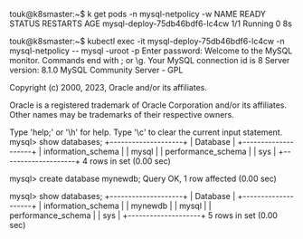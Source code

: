 touk@k8smaster:~$ k get pods -n mysql-netpolicy -w
NAME                            READY   STATUS    RESTARTS   AGE
mysql-deploy-75db46bdf6-lc4cw   1/1     Running   0          8s

touk@k8smaster:~$ kubectl exec -it mysql-deploy-75db46bdf6-lc4cw -n mysql-netpolicy -- mysql -uroot -p
Enter password:
Welcome to the MySQL monitor.  Commands end with ; or \g.
Your MySQL connection id is 8
Server version: 8.1.0 MySQL Community Server - GPL

Copyright (c) 2000, 2023, Oracle and/or its affiliates.

Oracle is a registered trademark of Oracle Corporation and/or its
affiliates. Other names may be trademarks of their respective
owners.

Type 'help;' or '\h' for help. Type '\c' to clear the current input statement.
mysql> show databases;
+--------------------+
| Database           |
+--------------------+
| information_schema |
| mysql              |
| performance_schema |
| sys                |
+--------------------+
4 rows in set (0.00 sec)

mysql> create database mynewdb;
Query OK, 1 row affected (0.00 sec)

mysql> show databases;
+--------------------+
| Database           |
+--------------------+
| information_schema |
| mynewdb            |
| mysql              |
| performance_schema |
| sys                |
+--------------------+
5 rows in set (0.00 sec)
